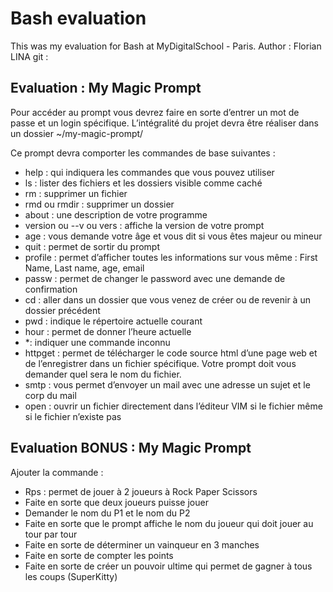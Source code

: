 # Bash evaluation
This was my evaluation for Bash at MyDigitalSchool - Paris.
Author : Florian LINA
git :

## Evaluation : My Magic Prompt


Pour accéder au prompt vous devrez faire en sorte d’entrer un mot de passe et un login spécifique. L’intégralité du projet devra être réaliser dans un dossier ~/my-magic-prompt/

Ce prompt devra comporter les commandes de base suivantes :
* help : qui indiquera les commandes que vous pouvez utiliser
* ls : lister des fichiers et les dossiers visible comme caché
* rm : supprimer un fichier
* rmd ou rmdir : supprimer un dossier
* about : une description de votre programme
* version ou --v ou vers :  affiche la version de votre prompt
* age : vous demande votre âge et vous dit si vous êtes majeur ou mineur
* quit : permet de sortir du prompt
* profile : permet d’afficher toutes les informations sur vous même :
First Name, Last name, age, email
* passw : permet de changer le password avec une demande de confirmation
* cd : aller dans un dossier que vous venez de créer ou de revenir à un dossier 
précédent
* pwd : indique le répertoire actuelle courant
* hour : permet de donner l’heure actuelle
* *: indiquer une commande inconnu
* httpget : permet de télécharger le code source html d’une page web et de l’enregistrer dans un fichier spécifique. Votre prompt doit vous demander quel sera le nom du fichier.
* smtp : vous permet d’envoyer un mail avec une adresse un sujet et le corp du mail
* open : ouvrir un fichier directement dans l’éditeur VIM si le fichier même si le fichier n’existe pas

## Evaluation BONUS : My Magic Prompt

Ajouter la commande :
* Rps : permet de jouer à 2 joueurs à Rock Paper Scissors
* Faite en sorte que deux joueurs puisse jouer
* Demander le nom du P1 et le nom du P2
* Faite en sorte que le prompt affiche le nom du joueur qui doit jouer au tour par tour
* Faite en sorte de déterminer un vainqueur en 3 manches
* Faite en sorte de compter les points
* Faite en sorte de créer un pouvoir ultime qui permet de gagner à tous les coups (SuperKitty)
